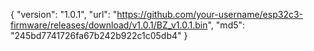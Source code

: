 {
  "version": "1.0.1",
  "url": "https://github.com/your-username/esp32c3-firmware/releases/download/v1.0.1/BZ_v1.0.1.bin",
  "md5": "245bd7741726fa67b242b922c1c05db4"
}
